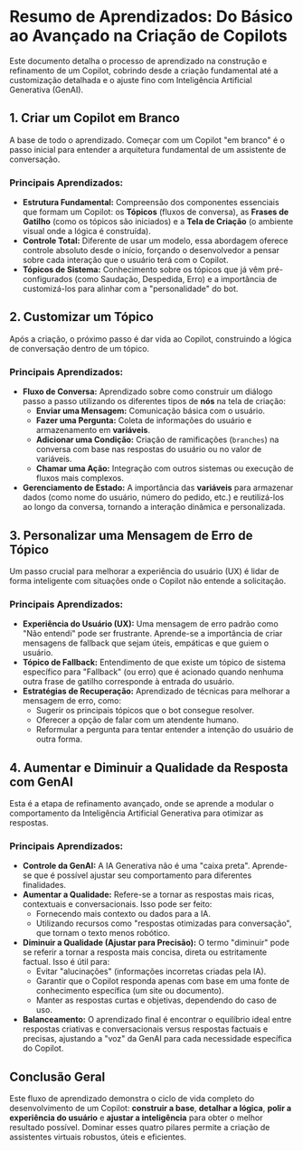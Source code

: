# Resumo de Aprendizados: Do Básico ao Avançado na Criação de Copilots

Este documento detalha o processo de aprendizado na construção e refinamento de um Copilot, cobrindo desde a criação fundamental até a customização detalhada e o ajuste fino com Inteligência Artificial Generativa (GenAI).

## 1. Criar um Copilot em Branco

A base de todo o aprendizado. Começar com um Copilot "em branco" é o passo inicial para entender a arquitetura fundamental de um assistente de conversação.

### Principais Aprendizados:
- **Estrutura Fundamental:** Compreensão dos componentes essenciais que formam um Copilot: os **Tópicos** (fluxos de conversa), as **Frases de Gatilho** (como os tópicos são iniciados) e a **Tela de Criação** (o ambiente visual onde a lógica é construída).
- **Controle Total:** Diferente de usar um modelo, essa abordagem oferece controle absoluto desde o início, forçando o desenvolvedor a pensar sobre cada interação que o usuário terá com o Copilot.
- **Tópicos de Sistema:** Conhecimento sobre os tópicos que já vêm pré-configurados (como Saudação, Despedida, Erro) e a importância de customizá-los para alinhar com a "personalidade" do bot.

## 2. Customizar um Tópico

Após a criação, o próximo passo é dar vida ao Copilot, construindo a lógica de conversação dentro de um tópico.

### Principais Aprendizados:
- **Fluxo de Conversa:** Aprendizado sobre como construir um diálogo passo a passo utilizando os diferentes tipos de **nós** na tela de criação:
    - **Enviar uma Mensagem:** Comunicação básica com o usuário.
    - **Fazer uma Pergunta:** Coleta de informações do usuário e armazenamento em **variáveis**.
    - **Adicionar uma Condição:** Criação de ramificações (`branches`) na conversa com base nas respostas do usuário ou no valor de variáveis.
    - **Chamar uma Ação:** Integração com outros sistemas ou execução de fluxos mais complexos.
- **Gerenciamento de Estado:** A importância das **variáveis** para armazenar dados (como nome do usuário, número do pedido, etc.) e reutilizá-los ao longo da conversa, tornando a interação dinâmica e personalizada.

## 3. Personalizar uma Mensagem de Erro de Tópico

Um passo crucial para melhorar a experiência do usuário (UX) é lidar de forma inteligente com situações onde o Copilot não entende a solicitação.

### Principais Aprendizados:
- **Experiência do Usuário (UX):** Uma mensagem de erro padrão como "Não entendi" pode ser frustrante. Aprende-se a importância de criar mensagens de fallback que sejam úteis, empáticas e que guiem o usuário.
- **Tópico de Fallback:** Entendimento de que existe um tópico de sistema específico para "Fallback" (ou erro) que é acionado quando nenhuma outra frase de gatilho corresponde à entrada do usuário.
- **Estratégias de Recuperação:** Aprendizado de técnicas para melhorar a mensagem de erro, como:
    - Sugerir os principais tópicos que o bot consegue resolver.
    - Oferecer a opção de falar com um atendente humano.
    - Reformular a pergunta para tentar entender a intenção do usuário de outra forma.

## 4. Aumentar e Diminuir a Qualidade da Resposta com GenAI

Esta é a etapa de refinamento avançado, onde se aprende a modular o comportamento da Inteligência Artificial Generativa para otimizar as respostas.

### Principais Aprendizados:
- **Controle da GenAI:** A IA Generativa não é uma "caixa preta". Aprende-se que é possível ajustar seu comportamento para diferentes finalidades.
- **Aumentar a Qualidade:** Refere-se a tornar as respostas mais ricas, contextuais e conversacionais. Isso pode ser feito:
    - Fornecendo mais contexto ou dados para a IA.
    - Utilizando recursos como "respostas otimizadas para conversação", que tornam o texto menos robótico.
- **Diminuir a Qualidade (Ajustar para Precisão):** O termo "diminuir" pode se referir a tornar a resposta mais concisa, direta ou estritamente factual. Isso é útil para:
    - Evitar "alucinações" (informações incorretas criadas pela IA).
    - Garantir que o Copilot responda apenas com base em uma fonte de conhecimento específica (um site ou documento).
    - Manter as respostas curtas e objetivas, dependendo do caso de uso.
- **Balanceamento:** O aprendizado final é encontrar o equilíbrio ideal entre respostas criativas e conversacionais versus respostas factuais e precisas, ajustando a "voz" da GenAI para cada necessidade específica do Copilot.

## Conclusão Geral

Este fluxo de aprendizado demonstra o ciclo de vida completo do desenvolvimento de um Copilot: **construir a base**, **detalhar a lógica**, **polir a experiência do usuário** e **ajustar a inteligência** para obter o melhor resultado possível. Dominar esses quatro pilares permite a criação de assistentes virtuais robustos, úteis e eficientes.
